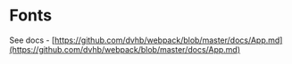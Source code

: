 # Fonts

See docs - [https://github.com/dvhb/webpack/blob/master/docs/App.md](https://github.com/dvhb/webpack/blob/master/docs/App.md)
